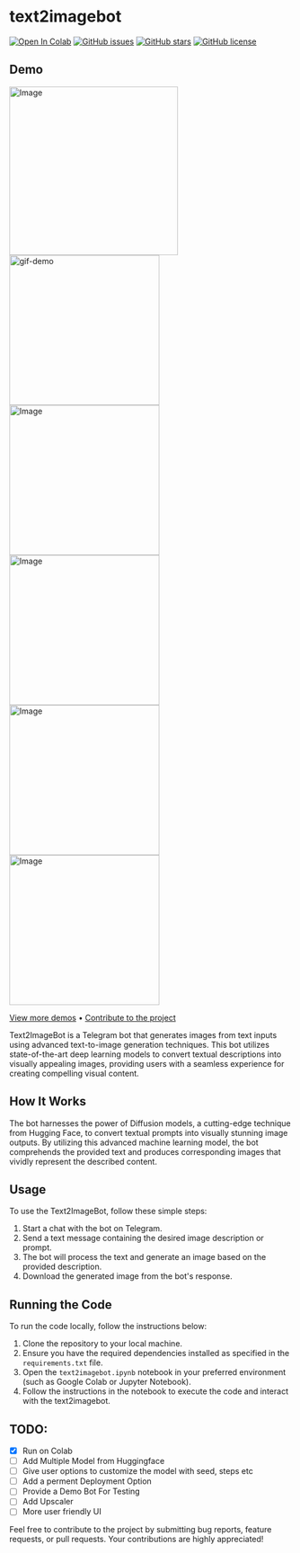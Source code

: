 # text2imagebot
[![Open In Colab](https://colab.research.google.com/assets/colab-badge.svg)](https://colab.research.google.com/github/nuhmanpk/text2imagebot/blob/main/text2imagebot.ipynb)
[![GitHub issues](https://img.shields.io/github/issues/nuhmanpk/text2imagebot)](https://github.com/nuhmanpk/text2imagebot/issues) 
[![GitHub stars](https://img.shields.io/github/stars/nuhmanpk/text2imagebot)](https://github.com/nuhmanpk/text2imagebot/stargazers) 
[![GitHub license](https://img.shields.io/github/license/nuhmanpk/text2imagebot)](https://github.com/nuhmanpk/text2imagebot/blob/main/LICENSE)

## Demo

<div>
  <img src="https://github.com/nuhmanpk/text2imagebot/blob/main/assests/text2image.gif" alt="Image" width="300"/>
  <img src="https://github.com/nuhmanpk/text2imagebot/blob/main/assests/photo_2023-10-30_22-44-24.jpg" alt="gif-demo" width="267"/>
  <img src="https://github.com/nuhmanpk/text2imagebot/blob/main/assests/photo_2023-10-30_23-15-22.jpg" alt="Image" width="267"/>
  <img src="https://github.com/nuhmanpk/text2imagebot/blob/main/assests/photo_2023-10-30_23-15-26.jpg" alt="Image" width="267"/>
  <img src="https://github.com/nuhmanpk/text2imagebot/blob/main/assests/photo_2023-10-30_23-15-25.jpg" alt="Image" width="267"/>
  <img src="https://github.com/nuhmanpk/text2imagebot/blob/main/assests/photo_2023-10-30_23-15-24.jpg" alt="Image" width="267"/>
</div>

[View more demos](https://github.com/nuhmanpk/text2imagebot/tree/main/assets) • [Contribute to the project](https://github.com/nuhmanpk/text2imagebot/fork) 

Text2ImageBot is a Telegram bot that generates images from text inputs using advanced text-to-image generation techniques. This bot utilizes state-of-the-art deep learning models to convert textual descriptions into visually appealing images, providing users with a seamless experience for creating compelling visual content.

## How It Works

The bot harnesses the power of Diffusion models, a cutting-edge technique from Hugging Face, to convert textual prompts into visually stunning image outputs. By utilizing this advanced machine learning model, the bot comprehends the provided text and produces corresponding images that vividly represent the described content.


## Usage

To use the Text2ImageBot, follow these simple steps:

1. Start a chat with the bot on Telegram.
2. Send a text message containing the desired image description or prompt.
3. The bot will process the text and generate an image based on the provided description.
4. Download the generated image from the bot's response.

## Running the Code

To run the code locally, follow the instructions below:

1. Clone the repository to your local machine.
2. Ensure you have the required dependencies installed as specified in the `requirements.txt` file.
3. Open the `text2imagebot.ipynb` notebook in your preferred environment (such as Google Colab or Jupyter Notebook).
4. Follow the instructions in the notebook to execute the code and interact with the text2imagebot.


## TODO:

  - [x] Run on Colab
  - [ ] Add Multiple Model from Huggingface
  - [ ] Give user options to customize the model with seed, steps etc
  - [ ] Add a perment Deployment Option
  - [ ] Provide a Demo Bot For Testing
  - [ ] Add Upscaler
  - [ ] More user friendly UI

Feel free to contribute to the project by submitting bug reports, feature requests, or pull requests. Your contributions are highly appreciated!
